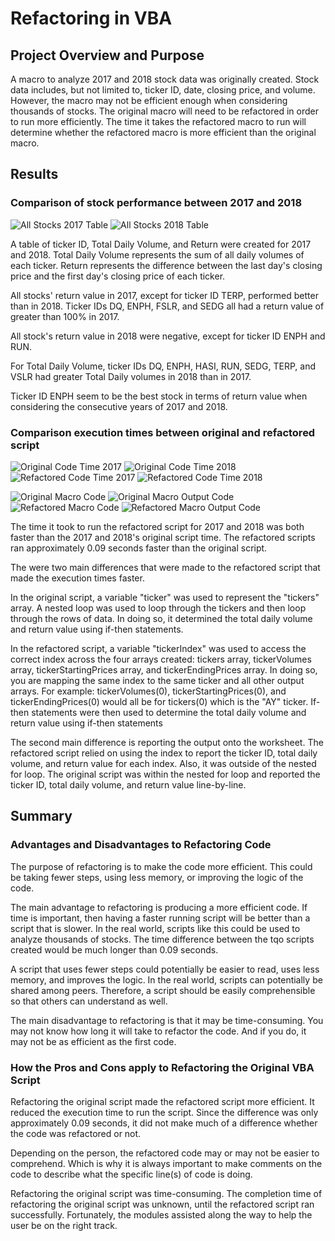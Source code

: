 # Refactoring in VBA

## Project Overview and Purpose
A macro to analyze 2017 and 2018 stock data was originally created. Stock data includes, but not limited to, ticker ID, date, closing price, and volume. However, the macro may not be efficient enough when considering thousands of stocks. The original macro will need to be refactored in order to run more efficiently. The time it takes the refactored macro to run will determine whether the refactored macro is more efficient than the original macro. 

## Results

### Comparison of stock performance between 2017 and 2018
![All Stocks 2017 Table](Resources/All_Stocks_2017_Table.png)
![All Stocks 2018 Table](Resources/All_Stocks_2018_Table.png)

A table of ticker ID, Total Daily Volume, and Return were created for 2017 and 2018. Total Daily Volume represents the sum of all daily volumes of each ticker. Return represents the difference between the last day's closing price and the first day's closing price of each ticker. 

All stocks' return value in 2017, except for ticker ID TERP, performed better than in 2018. Ticker IDs DQ, ENPH, FSLR, and SEDG all had a return value of greater than 100% in 2017. 

All stock's return value in 2018 were negative, except for ticker ID ENPH and RUN. 

For Total Daily Volume, ticker IDs DQ, ENPH, HASI, RUN, SEDG, TERP, and VSLR had greater Total Daily volumes in 2018 than in 2017. 

Ticker ID ENPH seem to be the best stock in terms of return value when considering the consecutive years of 2017 and 2018. 

### Comparison execution times between original and refactored script
![Original Code Time 2017](Resources/VBA_original_code_2017.png)
![Original Code Time 2018](Resources/VBA_original_code_2018.png)
![Refactored Code Time 2017](Resources/VBA_Challenge_2017.png)
![Refactored Code Time 2018](Resources/VBA_Challenge_2018.png)

![Original Macro Code](Resources/Original_Macro_Code.png)
![Original Macro Output Code](Resources/Original_Macro_ouput_code.png)
![Refactored Macro Code](Resources/Refactored_macro_code.png)
![Refactored Macro Output Code](Resources/Refactored_Macro_ouput_code.png)

The time it took to run the refactored script for 2017 and 2018 was both faster than the 2017 and 2018's original script time. The refactored scripts ran approximately 0.09 seconds faster than the original script. 

The were two main differences that were made to the refactored script that made the execution times faster. 

In the original script, a variable "ticker" was used to represent the "tickers" array. A nested loop was used to loop through the tickers and then loop through the rows of data. In doing so, it determined the total daily volume and return value using if-then statements. 

In the refactored script, a variable "tickerIndex" was used to access the correct index across the four arrays created: tickers array, tickerVolumes array, tickerStartingPrices array, and tickerEndingPrices array. In doing so, you are mapping the same index to the same ticker and all other output arrays. For example: tickerVolumes(0), tickerStartingPrices(0), and tickerEndingPrices(0) would all be for tickers(0) which is the "AY" ticker. If-then statements were then used to determine the total daily volume and return value using if-then statements

The second main difference is reporting the output onto the worksheet. The refactored script relied on using the index to report the ticker ID, total daily volume, and return value for each index. Also, it was outside of the nested for loop. The original script was within the nested for loop and reported the ticker ID, total daily volume, and return value line-by-line.

## Summary

### Advantages and Disadvantages to Refactoring Code
The purpose of refactoring is to make the code more efficient. This could be taking fewer steps, using less memory, or improving the logic of the code. 

The main advantage to refactoring is producing a more efficient code. If time is important, then having a faster running script will be better than a script that is slower. In the real world, scripts like this could be used to analyze thousands of stocks. The time difference between the tqo scripts created would be much longer than 0.09 seconds.

A script that uses fewer steps could potentially be easier to read, uses less memory, and improves the logic. In the real world, scripts can potentially be shared among peers. Therefore, a script should be easily comprehensible so that others can understand as well.

The main disadvantage to refactoring is that it may be time-consuming. You may not know how long it will take to refactor the code. And if you do, it may not be as efficient as the first code.

### How the Pros and Cons apply to Refactoring the Original VBA Script
Refactoring the original script made the refactored script more efficient. It reduced the execution time to run the script. Since the difference was only approximately 0.09 seconds, it did not make much of a difference whether the code was refactored or not.

Depending on the person, the refactored code may or may not be easier to comprehend. Which is why it is always important to make comments on the code to describe what the specific line(s) of code is doing.

Refactoring the original script was time-consuming. The completion time of refactoring the original script was unknown, until the refactored script ran successfully. Fortunately, the modules assisted along the way to help the user be on the right track. 